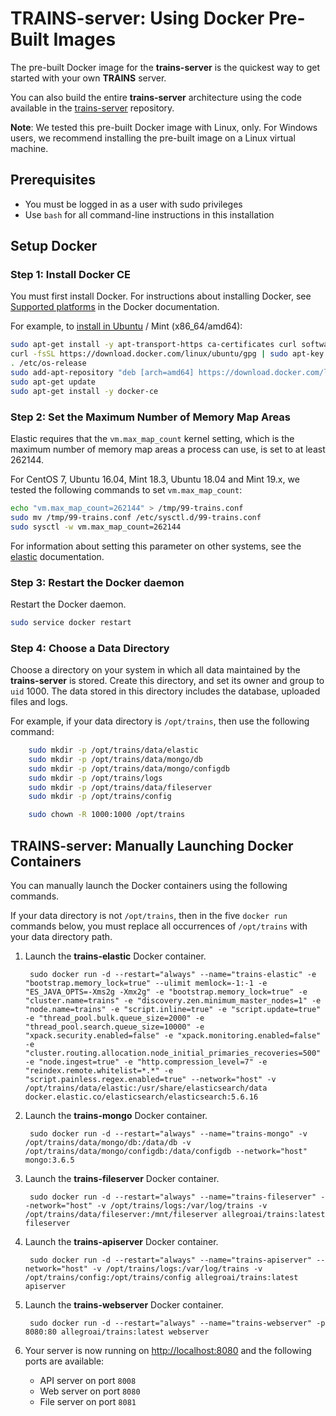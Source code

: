 # TRAINS-server: Using Docker Pre-Built Images

The pre-built Docker image for the **trains-server** is the quickest way to get started with your own **TRAINS** server. 

You can also build the entire **trains-server** architecture using the code available in the [trains-server](https://github.com/allegroai/trains-server) repository.

**Note**: We tested this pre-built Docker image with Linux, only. For Windows users, we recommend installing the pre-built image on a Linux virtual machine.

## Prerequisites

* You must be logged in as a user with sudo privileges
* Use `bash` for all command-line instructions in this installation

## Setup Docker

### Step 1: Install Docker CE

You must first install Docker. For instructions about installing Docker, see [Supported platforms](https://docs.docker.com/install//#support) in the Docker documentation.

For example, to [install in Ubuntu](https://docs.docker.com/install/linux/docker-ce/ubuntu/) / Mint (x86_64/amd64):

```bash
sudo apt-get install -y apt-transport-https ca-certificates curl software-properties-common
curl -fsSL https://download.docker.com/linux/ubuntu/gpg | sudo apt-key add -
. /etc/os-release
sudo add-apt-repository "deb [arch=amd64] https://download.docker.com/linux/ubuntu $UBUNTU_CODENAME stable"
sudo apt-get update
sudo apt-get install -y docker-ce
```

### Step 2: Set the Maximum Number of Memory Map Areas

Elastic requires that the `vm.max_map_count` kernel setting, which is the maximum number of memory map areas a process can use, is set to at least 262144.

For CentOS 7, Ubuntu 16.04, Mint 18.3, Ubuntu 18.04 and Mint 19.x, we tested the following commands to set `vm.max_map_count`:

```bash
echo "vm.max_map_count=262144" > /tmp/99-trains.conf
sudo mv /tmp/99-trains.conf /etc/sysctl.d/99-trains.conf
sudo sysctl -w vm.max_map_count=262144
```

For information about setting this parameter on other systems, see the [elastic](https://www.elastic.co/guide/en/elasticsearch/reference/current/docker.html#docker-cli-run-prod-mode) documentation.

### Step 3: Restart the Docker daemon

Restart the Docker daemon.

```bash
sudo service docker restart
```

### Step 4: Choose a Data Directory

Choose a directory on your system in which all data maintained by the **trains-server** is stored.
Create this directory, and set its owner and group to `uid` 1000. The data stored in this directory includes the database, uploaded files and logs.

For example, if your data directory is `/opt/trains`, then use the following command:

```bash
    sudo mkdir -p /opt/trains/data/elastic
    sudo mkdir -p /opt/trains/data/mongo/db
    sudo mkdir -p /opt/trains/data/mongo/configdb
    sudo mkdir -p /opt/trains/logs
    sudo mkdir -p /opt/trains/data/fileserver
    sudo mkdir -p /opt/trains/config

    sudo chown -R 1000:1000 /opt/trains
```

## TRAINS-server: Manually Launching Docker Containers <a name="launch"></a>

You can manually launch the Docker containers using the following commands.

If your data directory is not `/opt/trains`, then in the five `docker run` commands below, you must replace all occurrences of `/opt/trains` with your data directory path.

1. Launch the **trains-elastic** Docker container.

        sudo docker run -d --restart="always" --name="trains-elastic" -e "bootstrap.memory_lock=true" --ulimit memlock=-1:-1 -e "ES_JAVA_OPTS=-Xms2g -Xmx2g" -e "bootstrap.memory_lock=true" -e "cluster.name=trains" -e "discovery.zen.minimum_master_nodes=1" -e "node.name=trains" -e "script.inline=true" -e "script.update=true" -e "thread_pool.bulk.queue_size=2000" -e "thread_pool.search.queue_size=10000" -e "xpack.security.enabled=false" -e "xpack.monitoring.enabled=false" -e "cluster.routing.allocation.node_initial_primaries_recoveries=500" -e "node.ingest=true" -e "http.compression_level=7" -e "reindex.remote.whitelist=*.*" -e "script.painless.regex.enabled=true" --network="host" -v /opt/trains/data/elastic:/usr/share/elasticsearch/data docker.elastic.co/elasticsearch/elasticsearch:5.6.16

1. Launch the **trains-mongo** Docker container. 

        sudo docker run -d --restart="always" --name="trains-mongo" -v /opt/trains/data/mongo/db:/data/db -v /opt/trains/data/mongo/configdb:/data/configdb --network="host" mongo:3.6.5

1. Launch the **trains-fileserver** Docker container. 

        sudo docker run -d --restart="always" --name="trains-fileserver" --network="host" -v /opt/trains/logs:/var/log/trains -v /opt/trains/data/fileserver:/mnt/fileserver allegroai/trains:latest fileserver

1. Launch the **trains-apiserver** Docker container. 

        sudo docker run -d --restart="always" --name="trains-apiserver" --network="host" -v /opt/trains/logs:/var/log/trains -v /opt/trains/config:/opt/trains/config allegroai/trains:latest apiserver

1. Launch the **trains-webserver** Docker container. 

        sudo docker run -d --restart="always" --name="trains-webserver" -p 8080:80 allegroai/trains:latest webserver
        
1. Your server is now running on [http://localhost:8080](http://localhost:8080) and the following ports are available:
    
    * API server on port `8008`
    * Web server on port `8080`
    * File server on port `8081`
